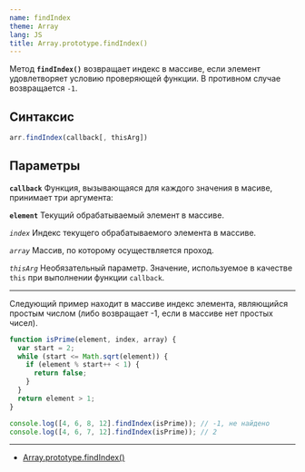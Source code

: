 ```yaml
---
name: findIndex
theme: Array
lang: JS
title: Array.prototype.findIndex()
---
```


Метод **`findIndex()`** возвращает индекс в массиве, если элемент удовлетворяет условию проверяющей функции. В противном случае возвращается `-1`.

## Синтаксис

```js
arr.findIndex(callback[, thisArg])
```

## Параметры

**`callback`**
Функция, вызывающаяся для каждого значения в масиве, принимает три аргумента:

**`element`**
Текущий обрабатываемый элемент в массиве.

_`index`_
Индекс текущего обрабатываемого элемента в массиве.

_`array`_
Массив, по которому осуществляется проход.

_`thisArg`_
Необязательный параметр. Значение, используемое в качестве `this` при выполнении функции `callback`.

---

Следующий пример находит в массиве индекс элемента, являющийся простым числом (либо возвращает -1, если в массиве нет простых чисел).

```js
function isPrime(element, index, array) {
  var start = 2;
  while (start <= Math.sqrt(element)) {
    if (element % start++ < 1) {
      return false;
    }
  }
  return element > 1;
}

console.log([4, 6, 8, 12].findIndex(isPrime)); // -1, не найдено
console.log([4, 6, 7, 12].findIndex(isPrime)); // 2
```

---

- [Array.prototype.findIndex()](https://developer.mozilla.org/ru/docs/Web/JavaScript/Reference/Global_Objects/Array/findIndex)

